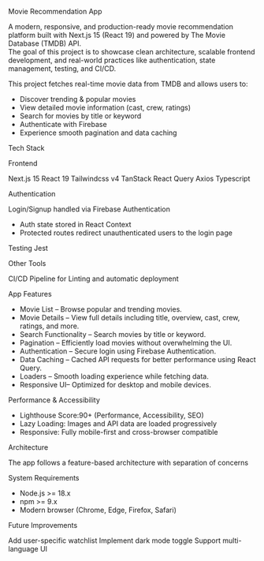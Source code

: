 Movie Recommendation App  

A modern, responsive, and production-ready movie recommendation platform built with Next.js 15 (React 19)  and powered by The Movie Database (TMDB) API.  
The goal of this project is to showcase clean architecture, scalable frontend development, and real-world practices like authentication, state management, testing, and CI/CD.  


This project fetches real-time movie data from TMDB and allows users to:  

- Discover trending & popular movies  
- View detailed movie information (cast, crew, ratings)  
- Search for movies by title or keyword  
- Authenticate with Firebase  
- Experience smooth pagination and data caching

Tech Stack

Frontend

Next.js 15
React 19
Tailwindcss v4
TanStack React Query 
Axios
Typescript

Authentication

Login/Signup handled via Firebase Authentication
- Auth state stored in React Context
- Protected routes redirect unauthenticated users to the login page


Testing
Jest

Other Tools

CI/CD Pipeline for Linting and automatic deployment

App Features

- Movie List – Browse popular and trending movies.
- Movie Details – View full details including title, overview, cast, crew, ratings, and more.
- Search Functionality – Search movies by title or keyword.
- Pagination – Efficiently load movies without overwhelming the UI.
- Authentication – Secure login using Firebase Authentication.
- Data Caching – Cached API requests for better performance using React Query.
- Loaders – Smooth loading experience while fetching data.
- Responsive UI– Optimized for desktop and mobile devices.

Performance & Accessibility
  
- Lighthouse Score:90+ (Performance, Accessibility, SEO)
- Lazy Loading: Images and API data are loaded progressively
- Responsive: Fully mobile-first and cross-browser compatible

  
Architecture
  
  The app follows a feature-based architecture with separation of concerns

System Requirements
  
- Node.js >= 18.x  
- npm >= 9.x  
- Modern browser (Chrome, Edge, Firefox, Safari)

Future Improvements
  
  Add user-specific watchlist
  Implement dark mode toggle
  Support multi-language UI
  

